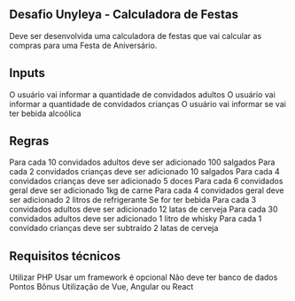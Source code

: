 ## Desafio Unyleya - Calculadora de Festas

Deve ser desenvolvida uma calculadora de festas que vai calcular as compras para uma Festa de Aniversário.


## Inputs
O usuário vai informar a quantidade de convidados adultos
O usuário vai informar a quantidade de convidados crianças
O usuário vai informar se vai ter bebida alcoólica

## Regras
Para cada 10 convidados adultos deve ser adicionado 100 salgados
Para cada 2 convidados crianças deve ser adicionado 10 salgados
Para cada 4 convidados crianças deve ser adicionado 5 doces
Para cada 6 convidados geral deve ser adicionado 1kg de carne
Para cada 4 convidados geral deve ser adicionado 2 litros de refrigerante
Se for ter bebida
Para cada 3  convidados adultos deve ser adicionado 12 latas de cerveja
Para cada 30 convidados adultos deve ser adicionado 1 litro de whisky
Para cada 1 convidado crianças deve ser subtraído 2 latas de cerveja

## Requisitos técnicos
Utilizar PHP
Usar um framework é opcional
Não deve ter banco de dados
Pontos Bônus
Utilização de Vue, Angular ou React


